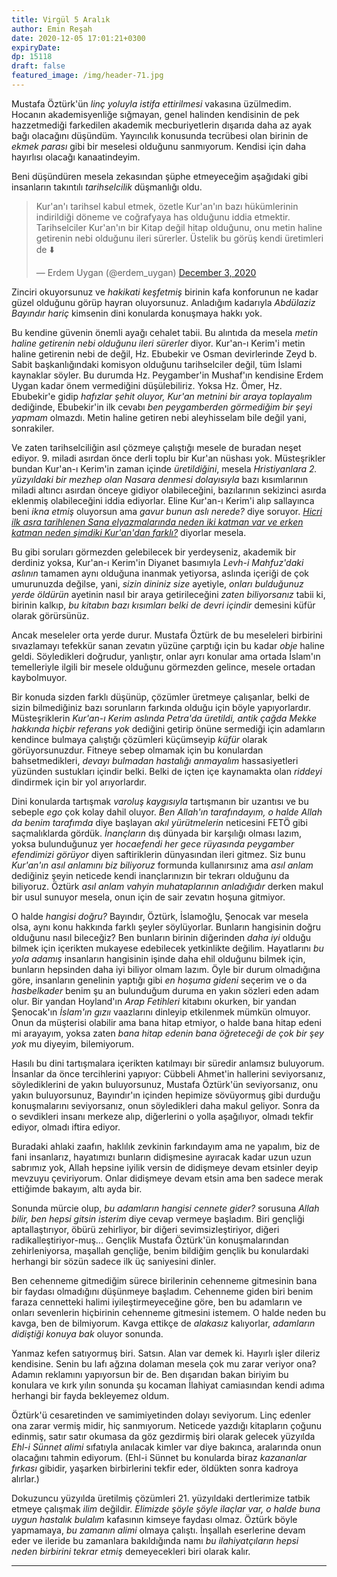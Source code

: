 ```yaml
---
title: Virgül 5 Aralık
author: Emin Reşah
date: 2020-12-05 17:01:21+0300
expiryDate: 
dp: 15118
draft: false
featured_image: /img/header-71.jpg
---
```



Mustafa Öztürk'ün *linç yoluyla istifa ettirilmesi* vakasına üzülmedim. Hocanın
akademisyenliğe sığmayan, genel halinden kendisinin de pek hazzetmediği farkedilen akademik
mecburiyetlerin dışarıda daha az ayak bağı olacağını düşündüm. Yayıncılık
konusunda tecrübesi olan birinin de *ekmek parası* gibi bir meselesi olduğunu sanmıyorum. Kendisi
için daha hayırlısı olacağı kanaatindeyim. 

Beni düşündüren mesela zekasından şüphe etmeyeceğim aşağıdaki gibi insanların takıntılı 
*tarihselcilik* düşmanlığı oldu. 

<blockquote class="twitter-tweet"><p lang="tr" dir="ltr">Kur&#39;an&#39;ı tarihsel kabul etmek, özetle Kur&#39;an&#39;ın bazı hükümlerinin indirildiği döneme ve coğrafyaya has olduğunu iddia etmektir. Tarihselciler Kur&#39;an&#39;ın bir Kitap değil hitap olduğunu, onu metin haline getirenin nebi olduğunu ileri sürerler. Üstelik bu görüş kendi üretimleri de ⬇️</p>&mdash; Erdem Uygan (@erdem_uygan) <a href="https://twitter.com/erdem_uygan/status/1334633586251739136?ref_src=twsrc%5Etfw">December 3, 2020</a></blockquote> <script async src="https://platform.twitter.com/widgets.js" charset="utf-8"></script> 

Zinciri okuyorsunuz ve *hakikati keşfetmiş* birinin kafa konforunun ne kadar güzel olduğunu görüp hayran
oluyorsunuz. Anladığım kadarıyla *Abdülaziz Bayındır hariç* kimsenin dini konularda konuşmaya hakkı yok. 

Bu kendine güvenin önemli ayağı cehalet tabii. Bu alıntıda da mesela *metin haline getirenin nebi
olduğunu ileri sürerler* diyor. Kur'an-ı Kerim'i metin haline getirenin nebi de değil, Hz. Ebubekir
ve Osman devirlerinde Zeyd b. Sabit başkanlığındaki komisyon olduğunu tarihselciler değil, tüm
İslami kaynaklar söyler. Bu durumda Hz. Peygamber'in Mushaf'ın kendisine Erdem Uygan kadar önem
vermediğini düşülebiliriz. Yoksa Hz. Ömer, Hz. Ebubekir'e gidip *hafızlar şehit oluyor, Kur'an
metnini bir araya toplayalım* dediğinde, Ebubekir'in ilk cevabı *ben peygamberden görmediğim bir
şeyi yapmam* olmazdı.  Metin haline getiren nebi aleyhisselam bile değil yani, sonrakiler. 

Ve zaten tarihselciliğin asıl çözmeye çalıştığı mesele de buradan neşet ediyor. 9. miladi asırdan
önce derli toplu bir Kur'an nüshası yok. Müsteşrikler bundan Kur'an-ı Kerim'in zaman içinde
*üretildiğini*, mesela *Hristiyanlara 2. yüzyıldaki bir mezhep olan Nasara denmesi dolayısıyla* bazı
kısımlarının miladi altıncı asırdan önceye gidiyor olabileceğini, bazılarının sekizinci asırda
eklenmiş olabileceğini iddia ediyorlar. Eline Kur'an-ı Kerim'i alıp sallayınca beni *ikna etmiş*
oluyorsun ama *gavur* *bunun aslı nerede?* diye soruyor. [*Hicri ilk asra tarihlenen Sana
elyazmalarında neden iki katman var ve erken katman neden şimdiki Kur'an'dan
farklı?*](https://en.wikipedia.org/wiki/Sanaa_manuscript) diyorlar mesela. 

Bu gibi soruları görmezden gelebilecek bir yerdeyseniz, akademik bir derdiniz yoksa, Kur'an-ı
Kerim'in Diyanet basımıyla *Levh-i Mahfuz'daki aslının* tamamen aynı olduğuna inanmak yetiyorsa,
aslında içeriği de çok umurunuzda değilse, yani, *sizin dininiz size* ayetiyle, *onları bulduğunuz
yerde öldürün* ayetinin nasıl bir araya getirileceğini *zaten biliyorsanız* tabii ki, birinin
kalkıp, *bu kitabın bazı kısımları belki de devri içindir* demesini küfür olarak görürsünüz.

Ancak meseleler orta yerde durur. Mustafa Öztürk de bu meseleleri birbirini sıvazlamayı tefekkür
sanan zevatın yüzüne çarptığı için bu kadar *obje* haline geldi. Söyledikleri doğrudur, yanlıştır,
onlar ayrı konular ama ortada İslam'ın temelleriyle ilgili bir mesele olduğunu görmezden gelince,
mesele ortadan kaybolmuyor. 

Bir konuda sizden farklı düşünüp, çözümler üretmeye çalışanlar, belki de sizin bilmediğiniz bazı
sorunların farkında olduğu için böyle yapıyorlardır. Müsteşriklerin *Kur'an-ı Kerim aslında Petra'da
üretildi, antik çağda Mekke hakkında hiçbir referans yok* dediğini getirip önüne sermediği için
adamların kendince bulmaya çalıştığı çözümleri küçümseyip *küfür* olarak görüyorsunuzdur.  Fitneye
sebep olmamak için bu konulardan bahsetmedikleri, *devayı bulmadan hastalığı anmayalım*
hassasiyetleri yüzünden sustukları içindir belki. Belki de içten içe kaynamakta olan *riddeyi*
dindirmek için bir yol arıyorlardır. 

Dini konularda tartışmak *varoluş kaygısıyla* tartışmanın bir uzantısı ve bu sebeple *ego* çok kolay
dahil oluyor. *Ben Allah'ın tarafındayım, o halde Allah da benim tarafımda* diye başlayan *akıl
yürütmelerin* neticesini FETÖ gibi saçmalıklarda gördük. *İnançların* dış dünyada bir karşılığı
olması lazım, yoksa bulunduğunuz yer *hocaefendi her gece rüyasında peygamber efendimizi görüyor*
diyen saftiriklerin dünyasından ileri gitmez. Siz bunu *Kur'an'ın asıl anlamını biz biliyoruz*
formunda kullanırsınız ama *asıl anlam* dediğiniz şeyin neticede kendi inançlarınızın bir tekrarı
olduğunu da biliyoruz. Öztürk *asıl anlam vahyin muhataplarının anladığıdır* derken makul bir usul
sunuyor mesela, onun için de sair zevatın hoşuna gitmiyor. 

O halde *hangisi doğru?* Bayındır, Öztürk, İslamoğlu, Şenocak var mesela olsa, aynı konu hakkında
farklı şeyler söylüyorlar. Bunların hangisinin doğru olduğunu nasıl bileceğiz? Ben bunların birinin
diğerinden *daha iyi* olduğu bilmek için içerikten mukayese edebilecek yetkinlikte değilim.
Hayatlarını *bu yola adamış* insanların hangisinin işinde daha ehil olduğunu bilmek için, bunların
hepsinden daha iyi biliyor olmam lazım.  Öyle bir durum olmadığına göre, insanların genelinin
yaptığı gibi *en hoşuma gideni* seçerim ve o da *hasbelkader* benim şu an bulunduğum duruma en yakın
sözleri eden adam olur. Bir yandan Hoyland'ın *Arap Fetihleri* kitabını okurken, bir yandan
Şenocak'ın *İslam'ın gızıı* vaazlarını dinleyip etkilenmek mümkün olmuyor. Onun da müşterisi olabilir
ama bana hitap etmiyor, o halde bana hitap edeni mi arayayım, yoksa zaten *bana hitap edenin bana
öğreteceği de çok bir şey yok* mu diyeyim, bilemiyorum. 

Hasılı bu dini tartışmalara içerikten katılmayı bir süredir anlamsız buluyorum. İnsanlar da önce
tercihlerini yapıyor: Cübbeli Ahmet'in hallerini seviyorsanız, söylediklerini de yakın
buluyorsunuz, Mustafa Öztürk'ün seviyorsanız, onu yakın buluyorsunuz, Bayındır'ın içinden hepimize 
sövüyormuş gibi durduğu konuşmalarını seviyorsanız, onun söyledikleri daha makul geliyor. Sonra da o
sevdikleri insanı merkeze alıp, diğerlerini o yolla aşağılıyor, olmadı tekfir ediyor, olmadı iftira
ediyor. 

Buradaki ahlaki zaafın, haklılık zevkinin farkındayım ama ne yapalım, biz de
fani insanlarız, hayatımızı bunların didişmesine ayıracak kadar uzun uzun sabrımız yok, Allah hepsine iyilik
versin de didişmeye devam etsinler deyip mevzuyu çeviriyorum. Onlar didişmeye devam etsin ama ben
sadece merak ettiğimde bakayım, altı ayda bir. 

Sonunda mürcie olup, *bu adamların hangisi cennete gider?* sorusuna *Allah bilir, ben hepsi gitsin
isterim* diye cevap vermeye başladım. Biri gençliği aptallaştırıyor, öbürü zehirliyor, bir diğeri
sevimsizleştiriyor, diğeri radikalleştiriyor-muş... Gençlik Mustafa Öztürk'ün konuşmalarından
zehirleniyorsa, maşallah gençliğe, benim bildiğim gençlik bu konulardaki herhangi bir sözün sadece
ilk üç saniyesini dinler. 

Ben cehenneme gitmediğim sürece birilerinin cehenneme gitmesinin bana bir faydası olmadığını
düşünmeye başladım. Cehenneme giden biri benim faraza cennetteki halimi iyileştirmeyeceğine göre,
ben bu adamların ve onları sevenlerin hiçbirinin cehenneme gitmesini istemem. O halde neden bu
kavga, ben de bilmiyorum. Kavga ettikçe de *alakasız* kalıyorlar, *adamların didiştiği konuya bak*
oluyor sonunda. 

Yanmaz kefen satıyormuş biri. Satsın. Alan var demek ki. Hayırlı işler dileriz kendisine. Senin bu
lafı ağzına dolaman mesela çok mu zarar veriyor ona? Adamın reklamını yapıyorsun bir de. Ben
dışarıdan bakan biriyim bu konulara ve kırk yılın sonunda şu kocaman İlahiyat camiasından kendi
adıma herhangi bir fayda bekleyemez oldum. 

Öztürk'ü cesaretinden ve samimiyetinden dolayı seviyorum. Linç edenler ona zarar vermiş midir, hiç
sanmıyorum. Neticede yazdığı kitapların çoğunu edinmiş, satır satır okumasa da göz gezdirmiş biri
olarak gelecek yüzyılda *Ehl-i Sünnet alimi* sıfatıyla anılacak kimler var diye bakınca, aralarında
onun olacağını tahmin ediyorum. (Ehl-i Sünnet bu konularda biraz *kazananlar fırkası* gibidir,
yaşarken birbirlerini tekfir eder, öldükten sonra kadroya alırlar.) 

Dokuzuncu yüzyılda üretilmiş çözümleri 21. yüzyıldaki dertlerimize tatbik etmeye çalışmak *ilim*
değildir. *Elimizde şöyle şöyle ilaçlar var, o halde buna uygun hastalık bulalım* kafasının kimseye
faydası olmaz. Öztürk böyle yapmamaya, *bu zamanın alimi* olmaya çalıştı. İnşallah eserlerine devam
eder ve ileride bu zamanlara bakıldığında namı *bu ilahiyatçıların hepsi neden birbirini tekrar
etmiş* demeyecekleri biri olarak kalır. 
 
---
